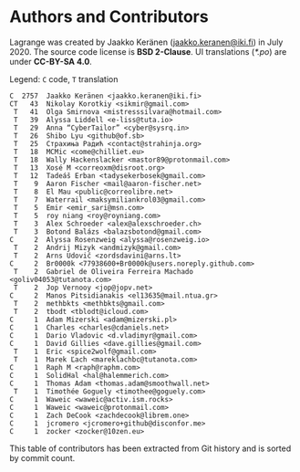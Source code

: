 # Authors and Contributors

Lagrange was created by Jaakko Keränen (<jaakko.keranen@iki.fi>) in July 2020. The source code license is **BSD 2-Clause**. UI translations (_*.po_) are under **CC-BY-SA 4.0**.

Legend: `C` code, `T` translation

```
C  2757  Jaakko Keränen <jaakko.keranen@iki.fi>
CT   43  Nikolay Korotkiy <sikmir@gmail.com>
 T   41  Olga Smirnova <mistresssilvara@hotmail.com>
 T   39  Alyssa Liddell <e-liss@tuta.io>
 T   29  Anna “CyberTailor” <cyber@sysrq.in>
 T   26  Shibo Lyu <github@of.sb>
 T   25  Страхиња Радић <contact@strahinja.org>
 T   18  MCMic <come@chilliet.eu>
 T   18  Wally Hackenslacker <mastor89@protonmail.com>
 T   13  Xosé M <correoxm@disroot.org>
 T   12  Tadeáš Erban <tadysekerbosek@gmail.com>
 T    9  Aaron Fischer <mail@aaron-fischer.net>
 T    8  El Mau <public@correolibre.net>
 T    7  Waterrail <maksymiliankrol03@gmail.com>
 T    5  Emir <emir_sari@msn.com>
 T    5  roy niang <roy@royniang.com>
 T    3  Alex Schroeder <alex@alexschroeder.ch>
 T    3  Botond Balázs <balazsbotond@gmail.com>
C     2  Alyssa Rosenzweig <alyssa@rosenzweig.io>
 T    2  Andrij Mizyk <andmizyk@gmail.com>
 T    2  Arns Udovič <zordsdavini@arns.lt>
C     2  Br0000k <77938600+Br0000k@users.noreply.github.com>
 T    2  Gabriel de Oliveira Ferreira Machado <goliv04053@tutanota.com>
 T    2  Jop Vernooy <jop@jopv.net>
C     2  Manos Pitsidianakis <el13635@mail.ntua.gr>
 T    2  methbkts <methbkts@gmail.com>
 T    2  tbodt <tblodt@icloud.com>
C     1  Adam Mizerski <adam@mizerski.pl>
C     1  Charles <charles@cdaniels.net>
C     1  Dario Vladovic <d.vladimyr@gmail.com>
C     1  David Gillies <dave.gillies@gmail.com>
 T    1  Eric <spice2wolf@gmail.com>
 T    1  Marek Ľach <mareklachbc@tutanota.com>
C     1  Raph M <raph@raphm.com>
C     1  SolidHal <hal@halemmerich.com>
C     1  Thomas Adam <thomas.adam@smoothwall.net>
 T    1  Timothée Goguely <timothee@goguely.com>
C     1  Waweic <waweic@activ.ism.rocks>
C     1  Waweic <waweic@protonmail.com>
C     1  Zach DeCook <zachdecook@librem.one>
C     1  jcromero <jcromero+github@disconfor.me>
C     1  zocker <zocker@10zen.eu>
```

This table of contributors has been extracted from Git history and is sorted by commit count.